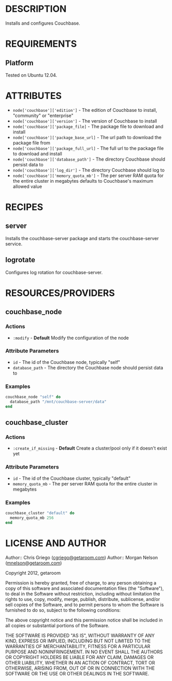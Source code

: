 DESCRIPTION
===========

Installs and configures Couchbase.

REQUIREMENTS
============

Platform
--------

Tested on Ubuntu 12.04.

ATTRIBUTES
==========

* `node['couchbase']['edition']`         - The edition of Couchbase to install, "community" or "enterprise"
* `node['couchbase']['version']`         - The version of Couchbase to install
* `node['couchbase']['package_file]`     - The package file to download and install
* `node['couchbase']['package_base_url]` - The url path to download the package file from
* `node['couchbase']['package_full_url]` - The full url to the package file to download and install
* `node['couchbase']['database_path']`   - The directory Couchbase should persist data to
* `node['couchbase']['log_dir']`         - The directory Couchbase should log to
* `node['couchbase']['memory_quota_mb']` - The per server RAM quota for the entire cluster in megabytes
                                           defaults to Couchbase's maximum allowed value

RECIPES
=======

server
------

Installs the couchbase-server package and starts the couchbase-server service.

logrotate
---------

Configures log rotation for couchbase-server.

RESOURCES/PROVIDERS
===================

couchbase_node
--------------

### Actions

* `:modify` - **Default** Modify the configuration of the node

### Attribute Parameters

* `id` - The id of the Couchbase node, typically "self"
* `database_path` - The directory the Couchbase node should persist data to

### Examples

```ruby
couchbase_node "self" do
  database_path "/mnt/couchbase-server/data"
end
```

couchbase_cluster
-----------------

### Actions

* `:create_if_missing` - **Default** Create a cluster/pool only if it doesn't exist yet

### Attribute Parameters

* `id` - The id of the Couchbase cluster, typically "default"
* `memory_quota_mb` - The per server RAM quota for the entire cluster in megabytes

### Examples

```ruby
couchbase_cluster "default" do
  memory_quota_mb 256
end
```

LICENSE AND AUTHOR
==================

Author:: Chris Griego (<cgriego@getaroom.com>)
Author:: Morgan Nelson (<mnelson@getaroom.com>)

Copyright 2012, getaroom

Permission is hereby granted, free of charge, to any person obtaining
a copy of this software and associated documentation files (the
"Software"), to deal in the Software without restriction, including
without limitation the rights to use, copy, modify, merge, publish,
distribute, sublicense, and/or sell copies of the Software, and to
permit persons to whom the Software is furnished to do so, subject to
the following conditions:

The above copyright notice and this permission notice shall be
included in all copies or substantial portions of the Software.

THE SOFTWARE IS PROVIDED "AS IS", WITHOUT WARRANTY OF ANY KIND,
EXPRESS OR IMPLIED, INCLUDING BUT NOT LIMITED TO THE WARRANTIES OF
MERCHANTABILITY, FITNESS FOR A PARTICULAR PURPOSE AND
NONINFRINGEMENT. IN NO EVENT SHALL THE AUTHORS OR COPYRIGHT HOLDERS BE
LIABLE FOR ANY CLAIM, DAMAGES OR OTHER LIABILITY, WHETHER IN AN ACTION
OF CONTRACT, TORT OR OTHERWISE, ARISING FROM, OUT OF OR IN CONNECTION
WITH THE SOFTWARE OR THE USE OR OTHER DEALINGS IN THE SOFTWARE.
